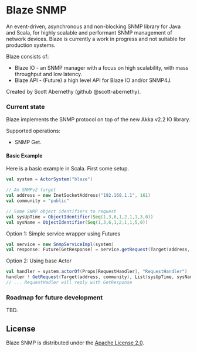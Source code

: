 # Blaze SNMP

An event-driven, asynchronous and non-blocking SNMP library for Java and Scala, for highly scalable and performant SNMP management of network devices. Blaze is currently a work in progress and not suitable for production systems.

Blaze consists of:
- Blaze IO - an SNMP manager with a focus on high scalability, with mass throughput and low latency.
- Blaze API - (Future) a high level API for Blaze IO and/or SNMP4J.

Created by Scott Abernethy (github @scott-abernethy).

### Current state 

Blaze implements the SNMP protocol on top of the new Akka v2.2 IO library.

Supported operations:
- SNMP Get. 

#### Basic Example

Here is a basic example in Scala. First some setup.

```scala
val system = ActorSystem("blaze")

// An SNMPv2 target
val address = new InetSocketAddress("192.168.1.1", 161)
val community = "public"

// Some SNMP object identifiers to request
val sysUpTime = ObjectIdentifier(Seq(1,3,6,1,2,1,1,3,0))
val sysName = ObjectIdentifier(Seq(1,3,6,1,2,1,1,5,0))
```

Option 1: Simple service wrapper using Futures

```scala
val service = new SnmpServiceImpl(system)
val response: Future[GetResponse] = service.getRequest(Target(address, community), List(sysUpTime, sysName))
```

Option 2: Using base Actor

```scala
val handler = system.actorOf(Props[RequestHandler], "RequestHandler")
handler ! GetRequest(Target(address, community), List(sysUpTime, sysName))
// ... RequestHadler will reply with GetResponse
```

### Roadmap for future development

TBD.

## License

Blaze SNMP is distributed under the [Apache License 2.0](http://www.apache.org/licenses/LICENSE-2.0).
